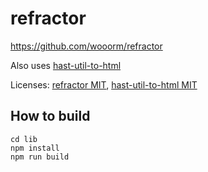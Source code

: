 # refractor

https://github.com/wooorm/refractor

Also uses [hast-util-to-html](https://github.com/syntax-tree/hast-util-to-html)

Licenses:
[refractor MIT](https://github.com/wooorm/refractor/blob/main/license),
[hast-util-to-html MIT](https://github.com/syntax-tree/hast-util-to-html/blob/main/license)

## How to build

```
cd lib
npm install
npm run build
```
